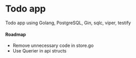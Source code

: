 # Todo app

Todo app using Golang, PostgreSQL, Gin, sqlc, viper, testify

#### Roadmap

* Remove unnecessary code in store.go
* Use Querier in api structs
